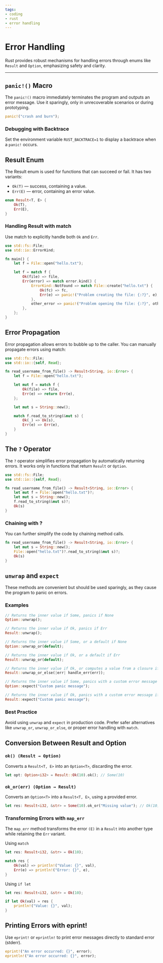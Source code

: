 ```yaml
---
tags:
- coding
- rust
- error handling
---
```

# Error Handling

Rust provides robust mechanisms for handling errors through enums like `Result` and `Option`, emphasizing safety and clarity.

---

## `panic!()` Macro

The `panic!()` macro immediately terminates the program and outputs an error message. Use it sparingly, only in unrecoverable scenarios or during prototyping.

```rust
panic!("crash and burn");
```

### Debugging with Backtrace

Set the environment variable `RUST_BACKTRACE=1` to display a backtrace when a `panic!` occurs.

## Result Enum

The Result enum is used for functions that can succeed or fail. It has two variants:
- `Ok(T)` — success, containing a value.
- `Err(E)` — error, containing an error value.


```rust
enum Result<T, E> {
    Ok(T),
    Err(E),
}
```

### Handling Result with match

Use match to explicitly handle both `Ok` and `Err`.

```rust
use std::fs::File;
use std::io::ErrorKind;

fn main() {
    let f = File::open("hello.txt");

    let f = match f {
        Ok(file) => file,
        Err(error) => match error.kind() {
            ErrorKind::NotFound => match File::create("hello.txt") {
                Ok(fc) => fc,
                Err(e) => panic!("Problem creating the file: {:?}", e),
            },
            other_error => panic!("Problem opening the file: {:?}", other_error),
        },
    };
}
```

## Error Propagation

Error propagation allows errors to bubble up to the caller. You can manually propagate errors using match:

```rust
use std::fs::File;
use std::io::{self, Read};

fn read_username_from_file() -> Result<String, io::Error> {
    let f = File::open("hello.txt");

    let mut f = match f {
        Ok(file) => file,
        Err(e) => return Err(e),
    };

    let mut s = String::new();

    match f.read_to_string(&mut s) {
        Ok(_) => Ok(s),
        Err(e) => Err(e),
    }
}
```

## The `?` Operator

The `?` operator simplifies error propagation by automatically returning errors. It works only in functions that return `Result` or `Option`.

```rust
use std::fs::File;
use std::io::{self, Read};

fn read_username_from_file() -> Result<String, io::Error> {
    let mut f = File::open("hello.txt")?;
    let mut s = String::new();
    f.read_to_string(&mut s)?;
    Ok(s)
}
```

### Chaining with ?

You can further simplify the code by chaining method calls.
```rust
fn read_username_from_file() -> Result<String, io::Error> {
    let mut s = String::new();
    File::open("hello.txt")?.read_to_string(&mut s)?;
    Ok(s)
}
```

## `unwrap` and `expect`

These methods are convenient but should be used sparingly, as they cause the program to panic on errors.

### Examples
```rust
// Returns the inner value if Some, panics if None
Option::unwrap();

// Returns the inner value if Ok, panics if Err
Result::unwrap();

// Returns the inner value if Some, or a default if None
Option::unwrap_or(default);

// Returns the inner value if Ok, or a default if Err
Result::unwrap_or(default);

// Returns the inner value if Ok, or computes a value from a closure if Err
Result::unwrap_or_else(|err| handle_err(err));

// Returns the inner value if Some, panics with a custom error message if None
Option::expect("Custom panic message");

// Returns the inner value if Ok, panics with a custom error message if Err
Result::expect("Custom panic message");
```

### Best Practice

Avoid using `unwrap` and `expect` in production code. Prefer safer alternatives like `unwrap_or`, `unwrap_or_else`, or proper error handling with `match`.

## Conversion Between Result and Option

### `ok() (Result → Option)`

Converts a `Result<T, E>` into an `Option<T>`, discarding the error.

```rust
let opt: Option<i32> = Result::Ok(10).ok(); // Some(10)
```

### `ok_or(err) (Option → Result)`

Converts an `Option<T>` into a `Result<T, E>`, using a provided error.

```rust
let res: Result<i32, &str> = Some(10).ok_or("Missing value"); // Ok(10)
```

### Transforming Errors with `map_err`

The `map_err` method transforms the error `(E)` in a `Result` into another type while retaining the `Err` variant.

Using `match`

```rust
let res: Result<i32, &str> = Ok(10);

match res {
    Ok(val) => println!("Value: {}", val),
    Err(e) => println!("Error: {}", e),
}
```

Using `if let`

```rust
let res: Result<i32, &str> = Ok(10);

if let Ok(val) = res {
    println!("Value: {}", val);
}
```

## Printing Errors with eprint!

Use `eprint!` or `eprintln!` to print error messages directly to standard error (stderr).

```rust
eprint!("An error occurred: {}", error);
eprintln!("An error occurred: {}", error);
```
